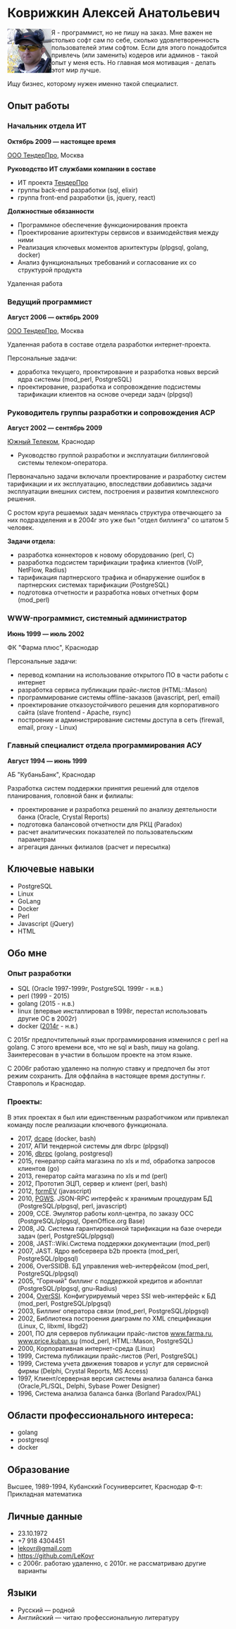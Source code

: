 # Коврижкин Алексей Анатольевич

<img align="left" width="100" height="100" src="/static/img/ak100.png">

Я - программист, но не пишу на заказ. Мне важен не столько софт сам по себе, сколько удовлетворенность пользователей этим софтом. Если для этого понадобится привлечь (или заменить) кодеров или админов - такой опыт у меня есть. Но главная моя мотивация - делать этот мир лучше.

Ищу бизнес, которому нужен именно такой специалист.

## Опыт работы

### Начальник отдела ИТ

**Октябрь 2009 — настоящее время**

[ООО ТендерПро](//www.tender.pro), Москва

**Руководство ИТ службами компании в составе**

* ИТ проекта [ТендерПро](//www.tender.pro)
* группы back-end разработки (sql, elixir)
* группа front-end разработки (js, jquery, react)

**Должностные обязанности**

* Программное обеспечение функционирования проекта
* Проектирование архитектуры сервисов и взаимодействия между ними
* Реализация ключевых моментов архитектуры (plpgsql, golang, docker)
* Анализ функциональных требований и согласование их со структурой продукта

Удаленная работа

### Ведущий программист

**Август 2006 — октябрь 2009**

[ООО ТендерПро](//www.tender.pro), Москва

Удаленная работа в составе отдела разработки интернет-проекта.

Персональные задачи:

- доработка текущего, проектирование и разработка новых версий ядра системы (mod_perl, PostgreSQL)
- проектирование, разработка и сопровождение подсистемы тарификации клиентов на основе очереди задач (plpgsql)

### Руководитель группы разработки и сопровождения АСР

**Август 2002 — сентябрь 2009**

[Южный Телеком](//www.ugtel.ru), Краснодар

* Руководство группой разработки и эксплуатации биллинговой системы телеком-оператора.

Первоначально задачи включали проектирование и разработку систем тарификации и их эксплуатацию, впоследствии добавились задачи эксплуатации внешних систем, построения и развития комплексного решения.

С ростом круга решаемых задач менялась структура отвечающего за них подразделения и в 2004г это уже был "отдел биллинга" со штатом 5 человек.

**Задачи отдела:**
- разработка коннекторов к новому оборудованию (perl, C)
- разработка подсистем тарификации трафика клиентов (VoIP, NetFlow, Radius)
- тарификация партнерского трафика и обнаружение ошибок в партнерских системах тарификации (PostgreSQL)
- подготовка отчетности и разработка новых отчетных форм (mod_perl)

### WWW-программист, системный администратор

**Июнь 1999 — июль 2002**

ФК "Фарма плюс", Краснодар

Персональные задачи:
- перевод компании на использование открытого ПО в части работы с интернет
- разработка сервиса публикации прайс-листов (HTML::Mason)
- программирование системы offline-заказов (javascript, perl, email)
- проектирование отказоустойчивого решения для корпоративного сайта (slave frontend - Apache, rsync)
- построение и администрирование системы доступа в сеть (firewall, email, proxy - Linux)

### Главный специалист отдела программирования АСУ

**Август 1994 — июнь 1999**

АБ "КубаньБанк", Краснодар

Разработка систем поддержки принятия решений для отделов планирования, головной банк и филиалы:
- проектирование и разработка решений по анализу деятельности банка (Oracle, Crystal Reports)
- подготовка балансовой отчетности для РКЦ (Paradox)
- расчет аналитических показателей по пользовательским параметрам
- агрегация данных филиалов (расчет и пересылка)

## Ключевые навыки

* PostgreSQL
* Linux
* GoLang
* Docker
* Perl
* Javascript (jQuery)
* HTML

## Обо мне

### Опыт разработки

* SQL (Oracle 1997-1999г, PostgreSQL 1999г - н.в.)
* perl (1999 - 2015)
* golang (2015 - н.в.)
* linux (впервые инсталлировал в 1998г, перестал использовать другие ОС в 2002г)
* docker ([2014г](https://github.com/LeKovr/consup/commit/0decc256f3ae5c6ae057c398105f0e1ec20dc591) - н.в.)

С 2015г предпочтительный язык программирования изменился с perl на golang. С этого времени все, что не sql и bash, пишу на golang. Заинтересован в участии в большом проекте на этом языке.

C 2006г работаю удаленно на полную ставку и предпочел бы этот режим сохранить.
Для оффлайна в настоящее время доступны г. Ставрополь и Краснодар.

### Проекты:

В этих проектах я был или единственным разработчиком или привлекал команду после реализации ключевого функционала.

* 2017, [dcape](https://github.com/dopos/dcape) (docker, bash)
* 2017, АПИ тендерной системы для dbrpc (plpgsql)
* 2016, [dbrpc](https://github.com/LeKovr/dbrpc) (golang, postgresql)
* 2015, генератор сайта магазина по xls и md, обработка запросов клиентов (go)
* 2013, генератор сайта магазина по xls и md (perl)
* 2012, Прототип ЭЦП, сервер и клиент (perl, bash)
* 2012, [formEV](https://github.com/LeKovr/formEV) (javascript)
* 2010, [PGWS](https://github.com/LeKovr/pgws). JSON-RPC интерфейс к хранимым процедурам БД (PostgreSQL/plpgsql, perl, javascript)
* 2009, CCE. Эмулятор работы колл-центра, по заказу ОСС (PostgreSQL/plpgsql, OpenOffice.org Base)
* 2008, JQ. Система гарантированной тарификации на базе очереди задач (perl, PostgreSQL/plpgsql)
* 2008, JAST::Wiki.Система поддержки документации (mod_perl)
* 2007, JAST. Ядро вебсервера b2b проекта (mod_perl, PostgreSQL/plpgsql)
* 2006, OverSSIDB. БД управления web-интерфейсом (mod_perl, PostgreSQL/plpgsql)
* 2005, "Горячий" биллинг с поддержкой кредитов и абонплат (PostgreSQL/plpgsql, gnu-Radius)
* 2004, [OverSSI](http://sourceforge.net/projects/overssi). Конфигурируемый через SSI web-интерфейс к БД (mod_perl, PostgreSQL/plpgsql)
* 2003, Биллинг оператора связи (mod_perl, PostgreSQL/plpgsql)
* 2002, Библиотека построения диаграмм по XML спецификации (Linux, C, libxml, libgd2)
* 2001, ПО для серверов публикации прайс-листов www.farma.ru, www.price.kuban.su (mod_perl, HTML::Mason, PostgreSQL)
* 2000, Корпоративная интернет-среда (Linux)
* 1999, Система публикации прайс-листов (Perl, PostgreSQL)
* 1999, Система учета движения товаров и услуг для сервисной фирмы (Delphi, Crystal Reports, MS Access)
* 1997, Клиент/серверная версия системы анализа баланса банка (Oracle,PL/SQL, Delphi, Sybase Power Designer)
* 1996, Система анализа баланса банка (Borland Paradox/PAL)

## Области профессионального интереса:

* golang
* postgresql
* docker

## Образование

Высшее, 1989-1994, Кубанский Госуниверситет, Краснодар
Ф-т: Прикладная математика

## Личные данные

* 23.10.1972
* +7 918 4304451
* lekovr@gmail.com
* https://github.com/LeKovr
* с 2006г. работаю удаленно, c 2010г. не рассматриваю другие варианты

## Языки

* Русский — родной
* Английский — читаю профессиональную литературу
